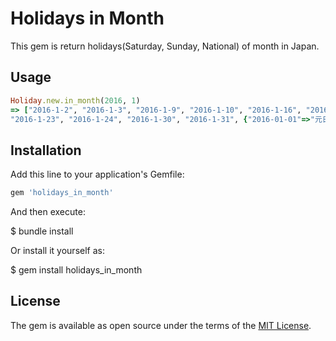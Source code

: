 # Holidays in Month

This gem is return holidays(Saturday, Sunday, National) of month in Japan.

## Usage

  ```ruby
Holiday.new.in_month(2016, 1)
  => ["2016-1-2", "2016-1-3", "2016-1-9", "2016-1-10", "2016-1-16", "2016-1-17",
  "2016-1-23", "2016-1-24", "2016-1-30", "2016-1-31", {"2016-01-01"=>"元日", "2016-01-11"=>"成人の日"}]
  ```

## Installation

  Add this line to your application's Gemfile:

  ```ruby
  gem 'holidays_in_month'
  ```

  And then execute:

  $ bundle install

  Or install it yourself as:

  $ gem install holidays_in_month

## License

  The gem is available as open source under the terms of the [MIT License](http://opensource.org/licenses/MIT).
